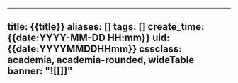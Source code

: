 
---
title: {{title}}
aliases: []
tags: []
create_time: {{date:YYYY-MM-DD HH:mm}}
uid: {{date:YYYYMMDDHHmm}}
cssclass: academia, academia-rounded, wideTable
banner: "![[]]"
---
